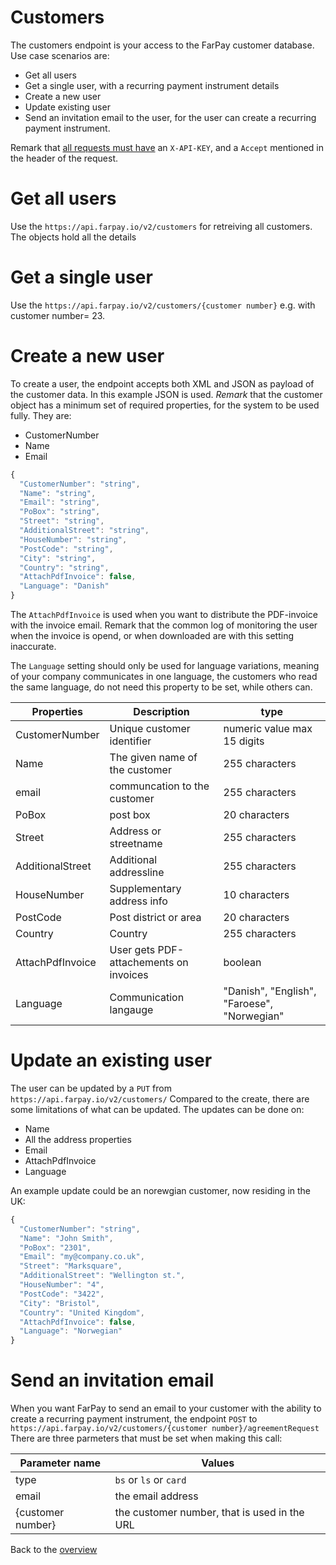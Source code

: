 # Customers
The customers endpoint is your access to the FarPay customer database.
Use case scenarios are:
* Get all users
* Get a single user, with a recurring payment instrument details
* Create a new user
* Update existing user
* Send an invitation email to the user, for the user can create a recurring payment instrument.

Remark that [all requests must have](All-Requests.md) an `X-API-KEY`, and a `Accept` mentioned in the header of the request.

# Get all users
Use the `https://api.farpay.io/v2/customers` for retreiving all customers. The objects hold all the details

# Get a single user
Use the `https://api.farpay.io/v2/customers/{customer number}` e.g. with customer number= 23.

# Create a new user
To create a user, the endpoint accepts both XML and JSON as payload of the customer data. In this example JSON is used.
*Remark* that the customer object has a minimum set of required properties, for the system to be used fully. 
They are:
* CustomerNumber
* Name
* Email

```javascript
{
  "CustomerNumber": "string",
  "Name": "string",
  "Email": "string",
  "PoBox": "string",
  "Street": "string",
  "AdditionalStreet": "string",
  "HouseNumber": "string",
  "PostCode": "string",
  "City": "string",
  "Country": "string",
  "AttachPdfInvoice": false,
  "Language": "Danish"
}
```

The `AttachPdfInvoice` is used when you want to distribute the PDF-invoice with the invoice email. Remark that the common log of
monitoring the user when the invoice is opend, or when downloaded are with this setting inaccurate.

The `Language` setting should only be used for language variations, meaning of your company communicates in one language, the 
customers who read the same language, do not need this property to be set, while others can.

Properties | Description | type
-----------|-------------|--------------------------------------------------
CustomerNumber | Unique customer identifier | numeric value max 15 digits
Name | The given name of the customer | 255 characters
email | communcation to the customer | 255 characters
PoBox | post box | 20 characters
Street | Address or streetname | 255 characters
AdditionalStreet | Additional addressline | 255 characters
HouseNumber | Supplementary address info | 10 characters
PostCode | Post district or area | 20 characters
Country | Country | 255 characters
AttachPdfInvoice | User gets PDF-attachements on invoices | boolean
Language | Communication langauge | "Danish", "English", "Faroese", "Norwegian"


# Update an existing user
The user can be updated by a `PUT` from `https://api.farpay.io/v2/customers/`
Compared to the create, there are some limitations of what can be updated.
The updates can be done on:
* Name
* All the address properties
* Email
* AttachPdfInvoice
* Language

An example update could be an norewgian customer, now residing in the UK: 
```javascript
{
  "CustomerNumber": "string",
  "Name": "John Smith",
  "PoBox": "2301",
  "Email": "my@company.co.uk",
  "Street": "Marksquare",
  "AdditionalStreet": "Wellington st.",
  "HouseNumber": "4",
  "PostCode": "3422",
  "City": "Bristol",
  "Country": "United Kingdom",
  "AttachPdfInvoice": false,
  "Language": "Norwegian"
}
```

# Send an invitation email
When you want FarPay to send an email to your customer with the ability to create a recurring payment instrument, the
endpoint `POST` to `https://api.farpay.io/v2/customers/{customer number}/agreementRequest`
There are three parmeters that must be set when making this call:

Parameter name | Values
---------------|-------------
type           | `bs` or `ls` or `card`
email          | the email address
{customer number} | the customer number, that is used in the URL


Back to the [overview](GeneralInfo#program-dokumentation)

